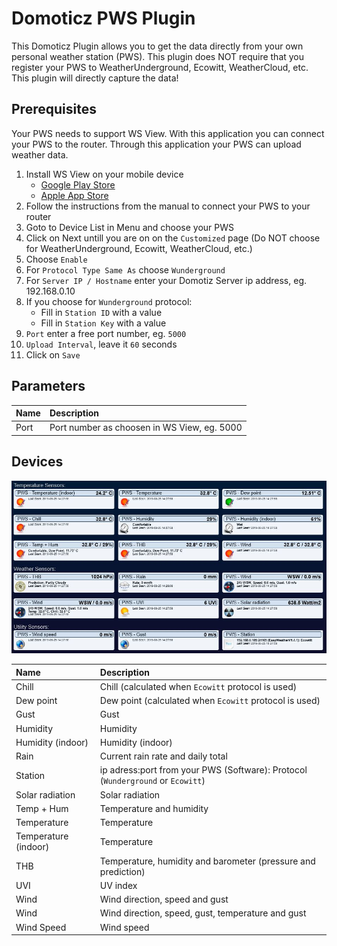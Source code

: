 # Domoticz PWS Plugin
This Domoticz Plugin allows you to get the data directly from your own personal weather station (PWS). This plugin does NOT require that you register your PWS to WeatherUnderground, Ecowitt, WeatherCloud, etc. This plugin will directly capture the data!

## Prerequisites
Your PWS needs to support WS View. With this application you can connect your PWS to the router. Through this application your PWS can upload weather data.

1. Install WS View on your mobile device
    * [Google Play Store](https://play.google.com/store/apps/details?id=com.ost.wsview)
    * [Apple App Store](https://apps.apple.com/us/app/ws-view/id1362944193)
2. Follow the instructions from the manual to connect your PWS to your router
3. Goto to Device List  in Menu and choose your PWS
3. Click on Next untill you are on on the `Customized` page (Do NOT choose for WeatherUnderground, Ecowitt, WeatherCloud, etc.)
4. Choose `Enable`
5. For `Protocol Type Same As` choose `Wunderground`
6. For `Server IP / Hostname` enter your Domotiz Server ip address, eg. 192.168.0.10
7. If you choose for `Wunderground` protocol:
    * Fill in `Station ID` with a value
    * Fill in `Station Key` with a value
8. `Port` enter a free port number, eg. `5000`
9. `Upload Interval`, leave it `60` seconds
10. Click on `Save`

## Parameters
| Name                 | Description
| :---                 | :---
| Port                 | Port number as choosen in WS View, eg. 5000

## Devices
![Devices](/images/screendump.jpg)

| Name                 | Description
| :---                 | :---
| Chill                | Chill (calculated when `Ecowitt` protocol is used)
| Dew point            | Dew point (calculated when `Ecowitt` protocol is used)
| Gust                 | Gust
| Humidity             | Humidity
| Humidity (indoor)    | Humidity (indoor)
| Rain                 | Current rain rate and daily total
| Station              | ip adress:port from your PWS (Software): Protocol (`Wunderground` or `Ecowitt`)
| Solar radiation      | Solar radiation
| Temp + Hum           | Temperature and humidity
| Temperature          | Temperature
| Temperature (indoor) | Temperature
| THB                  | Temperature, humidity and barometer (pressure and prediction)
| UVI                  | UV index
| Wind                 | Wind direction, speed and gust
| Wind                 | Wind direction, speed, gust, temperature and gust
| Wind Speed           | Wind speed
